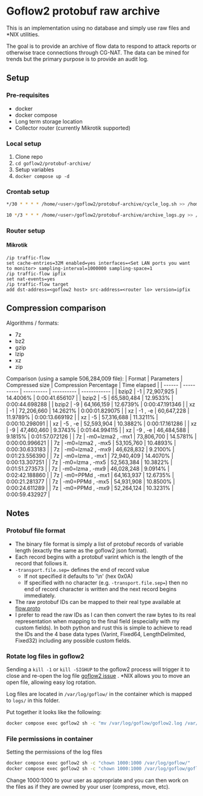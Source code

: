 # Goflow2 protobuf raw archive

This is an implementation using no database and simply use raw files and *NIX utilities.

The goal is to provide an archive of flow data to respond to attack reports or otherwise trace connections through CG-NAT. The data can be mined for trends but the primary purpose is to provide an audit log.

## Setup

### Pre-requisites
* docker
* docker compose
* Long term storage location
* Collector router (currently Mikrotik supported)

### Local setup
1. Clone repo
2. `cd goflow2/protobuf-archive/`
3. Setup variables
4. `docker compose up -d`

### Crontab setup

```bash
*/30 * * * * /home/<user>/goflow2/protobuf-archive/cycle_log.sh >> /home/<user>/goflow2/protobuf-archive/cycle_log.log 2>&1

10 */3 * * * /home/<user>/goflow2/protobuf-archive/archive_logs.py >> /home/<user>/goflow2/protobuf-archive/archive_logs.log 2>&1
```

### Router setup

#### Mikrotik

```
/ip traffic-flow
set cache-entries=32M enabled=yes interfaces=<Set LAN ports you want to monitor> sampling-interval=1000000 sampling-space=1
/ip traffic-flow ipfix
set nat-events=yes
/ip traffic-flow target
add dst-address=<goflow2 host> src-address=<router lo> version=ipfix
```


## Compression comparison

Algorithms / formats:
* 7z
* bz2
* gzip
* lzip
* xz
* zip

Comparison (using a sample 506,284,009 file):
| Format | Parameters | Compressed size | Compression Percentage | Time elapsed |
| ------ | ---------- | ---------- | ---------- | ------------ |
| bzip2 | -1 | 72,907,925 | 14.4006% | 0:00:41.656107 |
| bzip2 | -5 | 65,580,484 | 12.9533% | 0:00:44.698288 |
| bzip2 | -9 | 64,166,159 | 12.6739% | 0:00:47.191346 |
| xz | -1 | 72,206,660 | 14.2621% | 0:00:01.829075 |
| xz | -1 , -e | 60,647,228 | 11.9789% | 0:00:13.669192 |
| xz | -5 | 57,316,688 | 11.3211% | 0:00:10.298091 |
| xz | -5 , -e | 52,593,904 | 10.3882% | 0:00:17.161286 |
| xz | -9 | 47,460,460 | 9.3743% | 0:01:44.994115 |
| xz | -9 , -e | 46,484,588 | 9.1815% | 0:01:57.072126 |
| 7z | -m0=lzma2 , -mx1 | 73,806,700 | 14.5781% | 0:00:00.996621 |
| 7z | -m0=lzma2 , -mx5 | 53,105,760 | 10.4893% | 0:00:30.633183 |
| 7z | -m0=lzma2 , -mx9 | 46,628,832 | 9.2100% | 0:01:23.556390 |
| 7z | -m0=lzma , -mx1 | 72,940,409 | 14.4070% | 0:00:13.307251 |
| 7z | -m0=lzma , -mx5 | 52,563,384 | 10.3822% | 0:01:51.273573 |
| 7z | -m0=lzma , -mx9 | 46,028,248 | 9.0914% | 0:02:42.188860 |
| 7z | -m0=PPMd , -mx1 | 64,163,937 | 12.6735% | 0:00:21.281377 |
| 7z | -m0=PPMd , -mx5 | 54,931,908 | 10.8500% | 0:00:24.611289 |
| 7z | -m0=PPMd , -mx9 | 52,264,124 | 10.3231% | 0:00:59.432927 |

## Notes

### Protobuf file format

* The binary file format is simply a list of protobuf records of variable length (exactly the same as the goflow2 json format).
* Each record begins with a protobuf varint which is the length of the record that follows it.
* `-transport.file.sep=` defines the end of record value
    * If not specified it defaults to '\n' (hex 0x0A)
    * If specified with no character (e.g. `-transport.file.sep=`) then no end of record character is written and the next record begins immediately.
* The raw protobuf IDs can be mapped to their real type available at [flow.proto](https://github.com/netsampler/goflow2/blob/main/pb/flow.proto)
* I prefer to read the raw IDs as I can then convert the raw bytes to its real representation when mapping to the final field (especially with my custom fields). In both python and rust this is simple to achieve to read the IDs and the 4 base data types (Varint, Fixed64, LengthDelimited, Fixed32) including any possible custom fields.

### Rotate log files in goflow2

Sending a `kill -1` or `kill -SIGHUP` to the goflow2 process will trigger it to close and re-open the log file [goflow2 issue](https://github.com/netsampler/goflow2/issues/3) . *NIX allows you to move an open file, allowing easy log rotation.

Log files are located in `/var/log/goflow/` in the container which is mapped to `logs/` in this folder.

Put together it looks like the following:
```bash
docker compose exec goflow2 sh -c "mv /var/log/goflow/goflow2.log /var/log/goflow/goflow2_`date --utc +%Y%m%d_%H%M`.log && kill -1 1"
```

### File permissions in container

Setting the permissions of the log files

```bash
docker compose exec goflow2 sh -c "chown 1000:1000 /var/log/goflow/"
docker compose exec goflow2 sh -c "chown 1000:1000 /var/log/goflow/goflow2_[0-9]*_[0-9]*.log"
```

Change 1000:1000 to your user as appropriate and you can then work on the files as if they are owned by your user (compress, move, etc).

